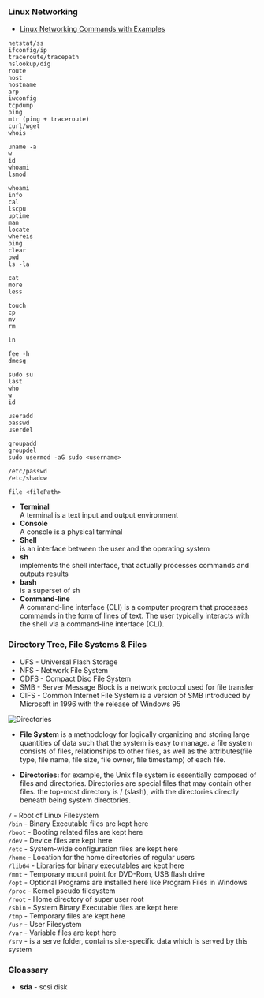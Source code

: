 ### Linux Networking
- [Linux Networking Commands with Examples](https://mindmajix.com/linux-networking-commands-best-examples)

```
netstat/ss 
ifconfig/ip       
traceroute/tracepath
nslookup/dig
route
host
hostname
arp
iwconfig
tcpdump
ping
mtr (ping + traceroute)
curl/wget
whois
```

```
uname -a
w
id
whoami
lsmod
```

```
whoami
info
cal
lscpu
uptime
man
locate
whereis
ping
clear
pwd
ls -la

cat
more
less

touch
cp
mv
rm

ln

fee -h
dmesg

sudo su
last
who
w
id

useradd
passwd
userdel

groupadd
groupdel
sudo usermod -aG sudo <username>

/etc/passwd
/etc/shadow

file <filePath>
```


- **Terminal** <br/>
A terminal is a text input and output environment
- **Console** <br/>
A console is a physical terminal 
- **Shell** <br/>
is an interface between the user and the operating system
- **sh** <br/>
implements the shell interface, that actually processes commands and outputs results
- **bash** <br/>
is a superset of sh
- **Command-line** <br/>
A command-line interface (CLI) is a computer program that processes commands in the form of lines of text. The user typically interacts with the shell via a command-line interface (CLI).

### Directory Tree, File Systems & Files

- UFS - Universal Flash Storage
- NFS - Network File System
- CDFS - Compact Disc File System
- SMB - Server Message Block is a network protocol used for file transfer
- CIFS - Common Internet File System is a version of SMB introduced by Microsoft in 1996 with the release of Windows 95

![Directories](https://user-images.githubusercontent.com/8178412/208289340-c7b752a7-a18c-44e1-ae55-696f97ba4907.png)


- **File System** is a methodology for logically organizing and storing large quantities of data such that the system is easy to manage. a file system consists of files, relationships to other files, as well as the attributes(file type, file name, file size, file owner, file timestamp) of each file.

- **Directories:** for example, the Unix file system is essentially composed of files and directories. Directories are special files that may contain other files. the top-most directory is / (slash), with the directories directly beneath being system directories.

`/` - Root of Linux Filesystem <br/>
`/bin` - Binary Executable files are kept here <br/>
`/boot` - Booting related files are kept here <br/>
`/dev` - Device files are kept here <br/>
`/etc` - System-wide configuration files are kept here <br/>
`/home` - Location for the home directories of regular users <br/>
`/lib64` - Libraries for binary executables are kept here <br/>
`/mnt` - Temporary mount point for DVD-Rom, USB flash drive <br/>
`/opt` - Optional Programs are installed here like Program Files in Windows <br/>
`/proc` - Kernel pseudo filesystem <br/>
`/root` - Home directory of super user root <br/>
`/sbin` - System Binary Executable files are kept here <br/>
`/tmp` - Temporary files are kept here <br/>
`/usr` - User Filesystem <br/>
`/var` - Variable files are kept here <br/>
`/srv` - is a serve folder, contains site-specific data which is served by this system <br/>


### Gloassary

- **sda** - scsi disk